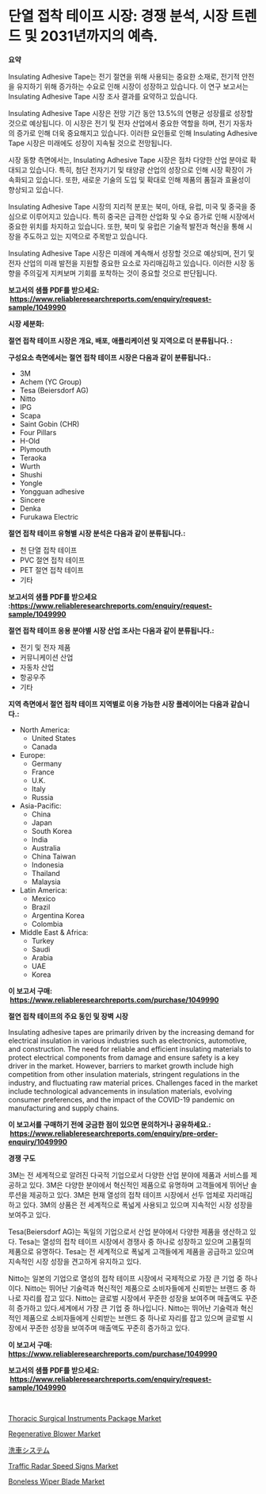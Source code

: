 <p><h1>단열 접착 테이프 시장: 경쟁 분석, 시장 트렌드 및 2031년까지의 예측.</h1></p><p><strong>요약</strong></p>
<p><p>Insulating Adhesive Tape는 전기 절연을 위해 사용되는 중요한 소재로, 전기적 안전을 유지하기 위해 증가하는 수요로 인해 시장이 성장하고 있습니다. 이 연구 보고서는 Insulating Adhesive Tape 시장 조사 결과를 요약하고 있습니다.</p><p>Insulating Adhesive Tape 시장은 전망 기간 동안 13.5%의 연평균 성장률로 성장할 것으로 예상됩니다. 이 시장은 전기 및 전자 산업에서 중요한 역할을 하며, 전기 자동차의 증가로 인해 더욱 중요해지고 있습니다. 이러한 요인들로 인해 Insulating Adhesive Tape 시장은 미래에도 성장이 지속될 것으로 전망됩니다.</p><p>시장 동향 측면에서는, Insulating Adhesive Tape 시장은 점차 다양한 산업 분야로 확대되고 있습니다. 특히, 첨단 전자기기 및 태양광 산업의 성장으로 인해 시장 확장이 가속화되고 있습니다. 또한, 새로운 기술의 도입 및 확대로 인해 제품의 품질과 효율성이 향상되고 있습니다.</p><p>Insulating Adhesive Tape 시장의 지리적 분포는 북미, 아태, 유럽, 미국 및 중국을 중심으로 이루어지고 있습니다. 특히 중국은 급격한 산업화 및 수요 증가로 인해 시장에서 중요한 위치를 차지하고 있습니다. 또한, 북미 및 유럽은 기술적 발전과 혁신을 통해 시장을 주도하고 있는 지역으로 주목받고 있습니다.</p><p>Insulating Adhesive Tape 시장은 미래에 계속해서 성장할 것으로 예상되며, 전기 및 전자 산업의 미래 발전을 지원할 중요한 요소로 자리매김하고 있습니다. 이러한 시장 동향을 주의깊게 지켜보며 기회를 포착하는 것이 중요할 것으로 판단됩니다.</p></p>
<p><strong>보고서의 샘플 PDF를 받으세요: &nbsp;<a href="https://www.reliableresearchreports.com/enquiry/request-sample/1049990">https://www.reliableresearchreports.com/enquiry/request-sample/1049990</a></strong></p>
<p><strong>시장 세분화:</strong></p>
<p><strong> 절연 접착 테이프 시장은 개요, 배포, 애플리케이션 및 지역으로 더 분류됩니다. :</strong></p>
<p><strong>구성요소 측면에서는 절연 접착 테이프 시장은 다음과 같이 분류됩니다.:</strong></p>
<p><ul><li>3M</li><li>Achem (YC Group)</li><li>Tesa (Beiersdorf AG)</li><li>Nitto</li><li>IPG</li><li>Scapa</li><li>Saint Gobin (CHR)</li><li>Four Pillars</li><li>H-Old</li><li>Plymouth</li><li>Teraoka</li><li>Wurth</li><li>Shushi</li><li>Yongle</li><li>Yongguan adhesive</li><li>Sincere</li><li>Denka</li><li>Furukawa Electric</li></ul></p>
<p><strong> 절연 접착 테이프 유형별 시장 분석은 다음과 같이 분류됩니다.:</strong></p>
<p><ul><li>천 단열 접착 테이프</li><li>PVC 절연 접착 테이프</li><li>PET 절연 접착 테이프</li><li>기타</li></ul></p>
<p><strong>보고서의 샘플 PDF를 받으세요 :<a href="https://www.reliableresearchreports.com/enquiry/request-sample/1049990">https://www.reliableresearchreports.com/enquiry/request-sample/1049990</a></strong></p>
<p><strong> 절연 접착 테이프 응용 분야별 시장 산업 조사는 다음과 같이 분류됩니다.:</strong></p>
<p><ul><li>전기 및 전자 제품</li><li>커뮤니케이션 산업</li><li>자동차 산업</li><li>항공우주</li><li>기타</li></ul></p>
<p><strong>지역 측면에서 절연 접착 테이프 지역별로 이용 가능한 시장 플레이어는 다음과 같습니다.:</strong></p>
<p><ul>
    <li>
        North America:
        <ul>
            <li>United States</li>
            <li>Canada</li>
        </ul>
    </li>
    <li>
        Europe:
        <ul>
            <li>Germany</li>
            <li>France</li>
            <li>U.K.</li>
            <li>Italy</li>
            <li>Russia</li>
        </ul>
    </li>
    <li>
        Asia-Pacific:
        <ul>
            <li>China</li>
            <li>Japan</li>
            <li>South Korea</li>
            <li>India</li>
            <li>Australia</li>
            <li>China Taiwan</li>
            <li>Indonesia</li>
            <li>Thailand</li>
            <li>Malaysia</li>
        </ul>
    </li>
    <li>
        Latin America:
        <ul>
            <li>Mexico</li>
            <li>Brazil</li>
            <li>Argentina Korea</li>
            <li>Colombia</li>
        </ul>
    </li>
    <li>
        Middle East & Africa:
        <ul>
            <li>Turkey</li>
            <li>Saudi</li>
            <li>Arabia</li>
            <li>UAE</li>
            <li>Korea</li>
        </ul>
    </li>
    </ul></p>
<p><strong>이 보고서 구매: &nbsp;<a href="https://www.reliableresearchreports.com/purchase/1049990">https://www.reliableresearchreports.com/purchase/1049990</a></strong></p>
<p><strong>절연 접착 테이프의 주요 동인 및 장벽 시장</strong></p>
<p><p>Insulating adhesive tapes are primarily driven by the increasing demand for electrical insulation in various industries such as electronics, automotive, and construction. The need for reliable and efficient insulating materials to protect electrical components from damage and ensure safety is a key driver in the market. However, barriers to market growth include high competition from other insulation materials, stringent regulations in the industry, and fluctuating raw material prices. Challenges faced in the market include technological advancements in insulation materials, evolving consumer preferences, and the impact of the COVID-19 pandemic on manufacturing and supply chains.</p></p>
<p><strong>이 보고서를 구매하기 전에 궁금한 점이 있으면 문의하거나 공유하세요.: &nbsp;<a href="https://www.reliableresearchreports.com/enquiry/pre-order-enquiry/1049990">https://www.reliableresearchreports.com/enquiry/pre-order-enquiry/1049990</a></strong></p>
<p><strong>경쟁 구도</strong></p>
<p><p>3M는 전 세계적으로 알려진 다국적 기업으로서 다양한 산업 분야에 제품과 서비스를 제공하고 있다. 3M은 다양한 분야에서 혁신적인 제품으로 유명하며 고객들에게 뛰어난 솔루션을 제공하고 있다. 3M은 현재 열성의 접착 테이프 시장에서 선두 업체로 자리매김하고 있다. 3M의 상품은 전 세계적으로 폭넓게 사용되고 있으며 지속적인 시장 성장을 보여주고 있다.</p><p>Tesa(Beiersdorf AG)는 독일의 기업으로서 산업 분야에서 다양한 제품을 생산하고 있다. Tesa는 열성의 접착 테이프 시장에서 경쟁사 중 하나로 성장하고 있으며 고품질의 제품으로 유명하다. Tesa는 전 세계적으로 폭넓게 고객들에게 제품을 공급하고 있으며 지속적인 시장 성장을 견고하게 유지하고 있다.</p><p>Nitto는 일본의 기업으로 열성의 접착 테이프 시장에서 국제적으로 가장 큰 기업 중 하나이다. Nitto는 뛰어난 기술력과 혁신적인 제품으로 소비자들에게 신뢰받는 브랜드 중 하나로 자리를 잡고 있다. Nitto는 글로벌 시장에서 꾸준한 성장을 보여주며 매출액도 꾸준히 증가하고 있다.세계에서 가장 큰 기업 중 하나입니다. Nitto는 뛰어난 기술력과 혁신적인 제품으로 소비자들에게 신뢰받는 브랜드 중 하나로 자리를 잡고 있으며 글로벌 시장에서 꾸준한 성장을 보여주며 매출액도 꾸준히 증가하고 있다.</p></p>
<p><strong>이 보고서 구매: &nbsp; <a href="https://www.reliableresearchreports.com/purchase/1049990">https://www.reliableresearchreports.com/purchase/1049990</a></strong></p>
<p><strong>보고서의 샘플 PDF를 받으세요: &nbsp;<a href="https://www.reliableresearchreports.com/enquiry/request-sample/1049990">https://www.reliableresearchreports.com/enquiry/request-sample/1049990</a></strong><strong></strong></p>
<p>&nbsp;</p>
<p><p><a href="https://view.publitas.com/reportprime-1/thoracic-surgical-instruments-package-market-a-comprehensive-report-of-its-market-share-growth-trends-2023-2030/">Thoracic Surgical Instruments Package Market</a></p><p><a href="https://angry-finch-aaf.notion.site/Regenerative-Blower-Market-Insights-Market-Players-and-Forecast-Till-2031-c6764351d0dd400db2eaeb870693ed2c">Regenerative Blower Market</a></p><p><a href="https://github.com/nxboeu02965442/Market-Research-Report-List-1/blob/main/4057885188353.md">洗車システム</a></p><p><a href="https://github.com/rahu1506/Market-Research-Report-List-3/blob/main/traffic-radar-speed-signs-market.md">Traffic Radar Speed Signs Market</a></p><p><a href="https://github.com/FassouRP/Market-Research-Report-List-3/blob/main/boneless-wiper-blade-market.md">Boneless Wiper Blade Market</a></p></p>
